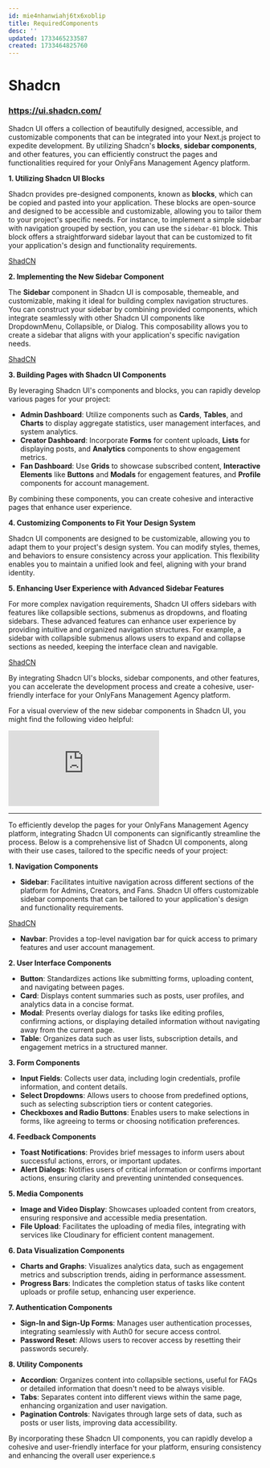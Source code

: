 ```yaml
---
id: mie4nhanwiahj6tx6xoblip
title: RequiredComponents
desc: ''
updated: 1733465233587
created: 1733464825760
---
```


# Shadcn

### https://ui.shadcn.com/

Shadcn UI offers a collection of beautifully designed, accessible, and customizable components that can be integrated into your Next.js project to expedite development. By utilizing Shadcn's **blocks**, **sidebar components**, and other features, you can efficiently construct the pages and functionalities required for your OnlyFans Management Agency platform.

**1. Utilizing Shadcn UI Blocks**

Shadcn provides pre-designed components, known as **blocks**, which can be copied and pasted into your application. These blocks are open-source and designed to be accessible and customizable, allowing you to tailor them to your project's specific needs. For instance, to implement a simple sidebar with navigation grouped by section, you can use the `sidebar-01` block. This block offers a straightforward sidebar layout that can be customized to fit your application's design and functionality requirements. 

[ShadCN](https://ui.shadcn.com/blocks?utm_source=chatgpt.com)

**2. Implementing the New Sidebar Component**

The **Sidebar** component in Shadcn UI is composable, themeable, and customizable, making it ideal for building complex navigation structures. You can construct your sidebar by combining provided components, which integrate seamlessly with other Shadcn UI components like DropdownMenu, Collapsible, or Dialog. This composability allows you to create a sidebar that aligns with your application's specific navigation needs. 

[ShadCN](https://ui.shadcn.com/docs/components/sidebar?utm_source=chatgpt.com)

**3. Building Pages with Shadcn UI Components**

By leveraging Shadcn UI's components and blocks, you can rapidly develop various pages for your project:

- **Admin Dashboard**: Utilize components such as **Cards**, **Tables**, and **Charts** to display aggregate statistics, user management interfaces, and system analytics.
- **Creator Dashboard**: Incorporate **Forms** for content uploads, **Lists** for displaying posts, and **Analytics** components to show engagement metrics.
- **Fan Dashboard**: Use **Grids** to showcase subscribed content, **Interactive Elements** like **Buttons** and **Modals** for engagement features, and **Profile** components for account management.

By combining these components, you can create cohesive and interactive pages that enhance user experience.

**4. Customizing Components to Fit Your Design System**

Shadcn UI components are designed to be customizable, allowing you to adapt them to your project's design system. You can modify styles, themes, and behaviors to ensure consistency across your application. This flexibility enables you to maintain a unified look and feel, aligning with your brand identity.

**5. Enhancing User Experience with Advanced Sidebar Features**

For more complex navigation requirements, Shadcn UI offers sidebars with features like collapsible sections, submenus as dropdowns, and floating sidebars. These advanced features can enhance user experience by providing intuitive and organized navigation structures. For example, a sidebar with collapsible submenus allows users to expand and collapse sections as needed, keeping the interface clean and navigable. 

[ShadCN](https://ui.shadcn.com/blocks/new-york/sidebar-05?utm_source=chatgpt.com)

By integrating Shadcn UI's blocks, sidebar components, and other features, you can accelerate the development process and create a cohesive, user-friendly interface for your OnlyFans Management Agency platform.

For a visual overview of the new sidebar components in Shadcn UI, you might find the following video helpful:

<iframe class="aspect-video w-full rounded-lg" src="https://www.youtube.com/embed/8Z5WqiyCsdY" frameborder="0" allow="accelerometer; autoplay; clipboard-write; encrypted-media; gyroscope; picture-in-picture; web-share" referrerpolicy="strict-origin-when-cross-origin" allowfullscreen=""></iframe>

* * * 
To efficiently develop the pages for your OnlyFans Management Agency platform, integrating Shadcn UI components can significantly streamline the process. Below is a comprehensive list of Shadcn UI components, along with their use cases, tailored to the specific needs of your project:

**1. Navigation Components**

- **Sidebar**: Facilitates intuitive navigation across different sections of the platform for Admins, Creators, and Fans. Shadcn UI offers customizable sidebar components that can be tailored to your application's design and functionality requirements. 

[ShadCN](https://ui.shadcn.com/blocks?utm_source=chatgpt.com)
- **Navbar**: Provides a top-level navigation bar for quick access to primary features and user account management.

**2. User Interface Components**

- **Button**: Standardizes actions like submitting forms, uploading content, and navigating between pages.
- **Card**: Displays content summaries such as posts, user profiles, and analytics data in a concise format.
- **Modal**: Presents overlay dialogs for tasks like editing profiles, confirming actions, or displaying detailed information without navigating away from the current page.
- **Table**: Organizes data such as user lists, subscription details, and engagement metrics in a structured manner.

**3. Form Components**

- **Input Fields**: Collects user data, including login credentials, profile information, and content details.
- **Select Dropdowns**: Allows users to choose from predefined options, such as selecting subscription tiers or content categories.
- **Checkboxes and Radio Buttons**: Enables users to make selections in forms, like agreeing to terms or choosing notification preferences.

**4. Feedback Components**

- **Toast Notifications**: Provides brief messages to inform users about successful actions, errors, or important updates.
- **Alert Dialogs**: Notifies users of critical information or confirms important actions, ensuring clarity and preventing unintended consequences.

**5. Media Components**

- **Image and Video Display**: Showcases uploaded content from creators, ensuring responsive and accessible media presentation.
- **File Upload**: Facilitates the uploading of media files, integrating with services like Cloudinary for efficient content management.

**6. Data Visualization Components**

- **Charts and Graphs**: Visualizes analytics data, such as engagement metrics and subscription trends, aiding in performance assessment.
- **Progress Bars**: Indicates the completion status of tasks like content uploads or profile setup, enhancing user experience.

**7. Authentication Components**

- **Sign-In and Sign-Up Forms**: Manages user authentication processes, integrating seamlessly with Auth0 for secure access control.
- **Password Reset**: Allows users to recover access by resetting their passwords securely.

**8. Utility Components**

- **Accordion**: Organizes content into collapsible sections, useful for FAQs or detailed information that doesn't need to be always visible.
- **Tabs**: Separates content into different views within the same page, enhancing organization and user navigation.
- **Pagination Controls**: Navigates through large sets of data, such as posts or user lists, improving data accessibility.

By incorporating these Shadcn UI components, you can rapidly develop a cohesive and user-friendly interface for your platform, ensuring consistency and enhancing the overall user experience.s
